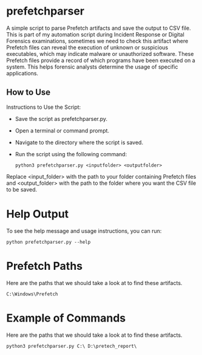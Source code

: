 # prefetchparser
A simple script to parse Prefetch artifacts and save the output to CSV file. This is part of my automation script during Incident Response or Digital Forensics examinations, sometimes we need to check this artifact where Prefetch files can reveal the execution of unknown or suspicious executables, which may indicate malware or unauthorized software. These Prefetch files provide a record of which programs have been executed on a system. This helps forensic analysts determine the usage of specific applications.

## How to Use
Instructions to Use the Script:

- Save the script as prefetchparser.py.
- Open a terminal or command prompt.
- Navigate to the directory where the script is saved.
- Run the script using the following command:

   `python3 prefetchparser.py <inputfolder> <outputfolder>`

Replace <input_folder> with the path to your folder containing Prefetch files and <output_folder> with the path to the folder where you want the CSV file to be saved.

# Help Output
To see the help message and usage instructions, you can run:

`python prefetchparser.py --help`

# Prefetch Paths
Here are the paths that we should take a look at to find these artifacts.
```
C:\Windows\Prefetch
```

# Example of Commands
Here are the paths that we should take a look at to find these artifacts.
```
python3 prefetchparser.py C:\ D:\pretech_report\
```
